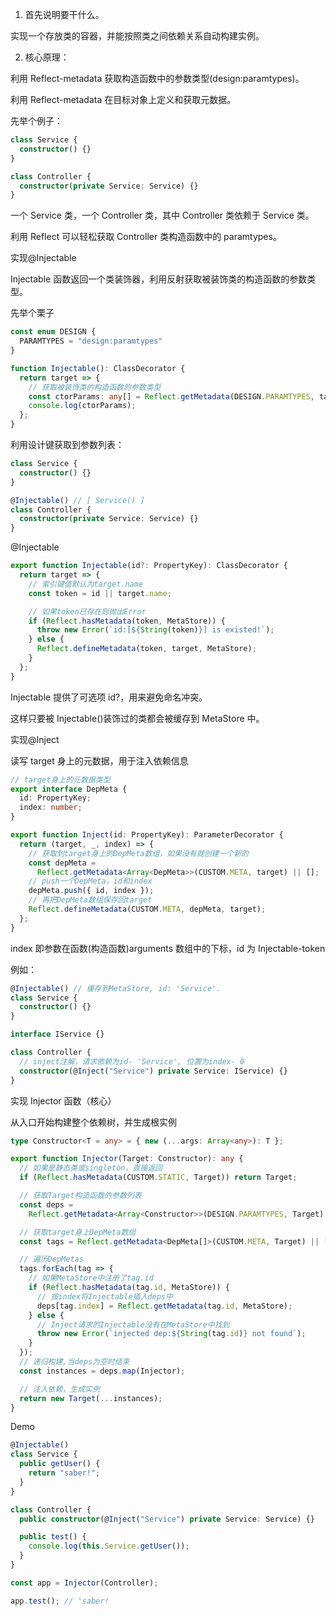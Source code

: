 1. 首先说明要干什么。

实现一个存放类的容器，并能按照类之间依赖关系自动构建实例。

2. 核心原理：

利用 Reflect-metadata 获取构造函数中的参数类型(design:paramtypes)。

利用 Reflect-metadata 在目标对象上定义和获取元数据。

先举个例子：

```typescript
class Service {
  constructor() {}
}

class Controller {
  constructor(private Service: Service) {}
}
```

一个 Service 类，一个 Controller 类，其中 Controller 类依赖于 Service 类。

利用 Reflect 可以轻松获取 Controller 类构造函数中的 paramtypes。

实现@Injectable

Injectable 函数返回一个类装饰器，利用反射获取被装饰类的构造函数的参数类型。

先举个栗子

```typescript
const enum DESIGN {
  PARAMTYPES = "design:paramtypes"
}

function Injectable(): ClassDecorator {
  return target => {
    // 获取被装饰类的构造函数的参数类型
    const ctorParams: any[] = Reflect.getMetadata(DESIGN.PARAMTYPES, target);
    console.log(ctorParams);
  };
}
```

利用设计键获取到参数列表：

```typescript
class Service {
  constructor() {}
}

@Injectable() // [ Service() ]
class Controller {
  constructor(private Service: Service) {}
}
```

@Injectable

```typescript
export function Injectable(id?: PropertyKey): ClassDecorator {
  return target => {
    // 索引键值默认为target.name
    const token = id || target.name;

    // 如果token已存在则抛出Error
    if (Reflect.hasMetadata(token, MetaStore)) {
      throw new Error(`id:[${String(token)}] is existed!`);
    } else {
      Reflect.defineMetadata(token, target, MetaStore);
    }
  };
}
```

Injectable 提供了可选项 id?，用来避免命名冲突。

这样只要被 Injectable()装饰过的类都会被缓存到 MetaStore 中。

实现@Inject

读写 target 身上的元数据，用于注入依赖信息

```typescript
// target身上的元数据类型
export interface DepMeta {
  id: PropertyKey;
  index: number;
}

export function Inject(id: PropertyKey): ParameterDecorator {
  return (target, _, index) => {
    // 获取到target身上的DepMeta数组，如果没有就创建一个新的
    const depMeta =
      Reflect.getMetadata<Array<DepMeta>>(CUSTOM.META, target) || [];
    // push一个DepMeta，id和index
    depMeta.push({ id, index });
    // 再把DepMeta数组保存回target
    Reflect.defineMetadata(CUSTOM.META, depMeta, target);
  };
}
```

index 即参数在函数(构造函数)arguments 数组中的下标，id 为 Injectable-token

例如：

```typescript
@Injectable() // 缓存到MetaStore, id: 'Service'.
class Service {
  constructor() {}
}

interface IService {}

class Controller {
  // inject注解，请求依赖为id- 'Service', 位置为index- 0
  constructor(@Inject("Service") private Service: IService) {}
}
```

实现 Injector 函数（核心）

从入口开始构建整个依赖树，并生成根实例

```typescript
type Constructor<T = any> = { new (...args: Array<any>): T };

export function Injector(Target: Constructor): any {
  // 如果是静态类或singleton，直接返回
  if (Reflect.hasMetadata(CUSTOM.STATIC, Target)) return Target;

  // 获取Target构造函数的参数列表
  const deps =
    Reflect.getMetadata<Array<Constructor>>(DESIGN.PARAMTYPES, Target) || [];

  // 获取target身上DepMeta数组
  const tags = Reflect.getMetadata<DepMeta[]>(CUSTOM.META, Target) || [];

  // 遍历DepMetas
  tags.forEach(tag => {
    // 如果MetaStore中注册了tag.id
    if (Reflect.hasMetadata(tag.id, MetaStore)) {
      // 按index将Injectable插入deps中
      deps[tag.index] = Reflect.getMetadata(tag.id, MetaStore);
    } else {
      // Inject请求的Injectable没有在MetaStore中找到
      throw new Error(`injected dep:${String(tag.id)} not found`);
    }
  });
  // 递归构建,当deps为空时结束
  const instances = deps.map(Injector);

  // 注入依赖，生成实例
  return new Target(...instances);
}
```

Demo

```typescript
@Injectable()
class Service {
  public getUser() {
    return "saber!";
  }
}

class Controller {
  public constructor(@Inject("Service") private Service: Service) {}

  public test() {
    console.log(this.Service.getUser());
  }
}

const app = Injector(Controller);

app.test(); // 'saber!
```
